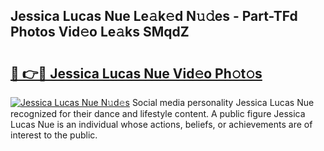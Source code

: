 ## Jessica Lucas Nue Le𝚊k𝚎d N𝚞𝚍es - Part-TFd Photos Vid𝚎o Le𝚊ks SMqdZ

# <h2><a href="http://fb50tid.evod.top/?m=Jessica+Lucas+Nue">🔗 👉🔴 Jessica Lucas Nue Vid𝚎o Ph𝚘t𝚘s</a></h2>

[![Jessica Lucas Nue N𝚞d𝚎s](https://i.imgur.com/8V9OHl7.gif)](http://fb50tid.evod.top/?m=Jessica+Lucas+Nue)
Social media personality Jessica Lucas Nue recognized for their dance and lifestyle content. A public figure Jessica Lucas Nue is an individual whose actions, beliefs, or achievements are of interest to the public. 
